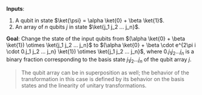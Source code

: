 **Inputs**:

1. A qubit in state $\ket{\psi} = \alpha \ket{0} + \beta \ket{1}$.
2. An array of $n$ qubits $j$ in state $\ket{j_1 j_2 ... j_n}$.

**Goal**: 
Change the state of the input qubits from $(\alpha \ket{0} + \beta \ket{1}) \otimes \ket{j_1 j_2 ... j_n}$ to $(\alpha \ket{0} + \beta \cdot e^{2\pi i \cdot 0.j_1 j_2 ... j_n} \ket{1}) \otimes \ket{j_1 j_2 ... j_n}$, where $0.j_1 j_2 ... j_n$ is a binary fraction corresponding to the basis state $j_1 j_2 ... j_n$ of the qubit array $j$.

> The qubit array can be in superposition as well;
the behavior of the transformation in this case is defined by its behavior on the basis states and the linearity of unitary transformations.
